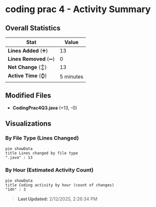 # coding prac 4 - Activity Summary 

## Overall Statistics

| Stat                   | Value                                                             |
| ---------------------- | ----------------------------------------------------------------- |
| **Lines Added** (➕)   | 13                                          |
| **Lines Removed** (➖) | 0                                        |
| **Net Change** (↕)    | 13                |
| **Active Time** (⌚)   | 5 minutes |


## Modified Files
- **CodingPrac4Q3.java** (+13, -0)

## Visualizations

### By File Type (Lines Changed)

```mermaid
pie showData
title Lines changed by file type
".java" : 13
```

### By Hour (Estimated Activity Count)

```mermaid
pie showData
title Coding activity by hour (count of changes)
"14h" : 3
```


> **Last Updated:** 2/12/2025, 2:26:34 PM